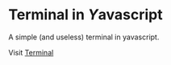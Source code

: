 # Terminal in *Y*avascript

A simple (and useless) terminal in yavascript.


Visit [Terminal](https://anas-shakeel.github.io/terminal-js/)